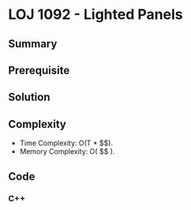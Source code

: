# LOJ 1092 - Lighted Panels

## Summary


## Prerequisite


## Solution

## Complexity
- Time Complexity: O(T * $$). 
- Memory Complexity: O( $$ ).

## Code

### C++

```cpp

```
